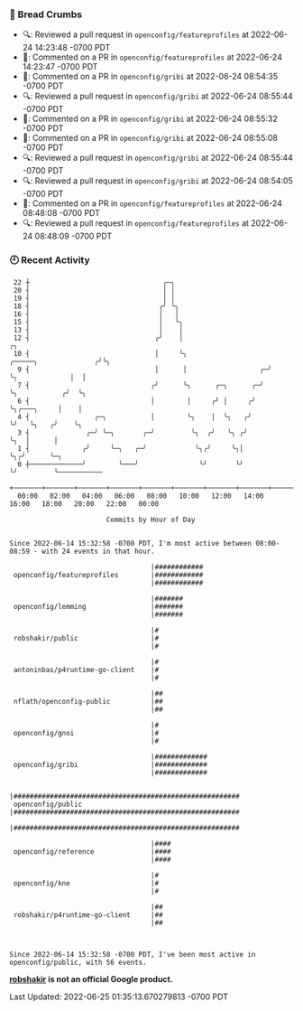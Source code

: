 ### 🍞 Bread Crumbs

 * 🔍: Reviewed a pull request in  `openconfig/featureprofiles` at 2022-06-24 14:23:48 -0700 PDT
 * 💬: Commented on a PR in  `openconfig/featureprofiles` at 2022-06-24 14:23:47 -0700 PDT
 * 💬: Commented on a PR in  `openconfig/gribi` at 2022-06-24 08:54:35 -0700 PDT
 * 🔍: Reviewed a pull request in  `openconfig/gribi` at 2022-06-24 08:55:44 -0700 PDT
 * 💬: Commented on a PR in  `openconfig/gribi` at 2022-06-24 08:55:32 -0700 PDT
 * 💬: Commented on a PR in  `openconfig/gribi` at 2022-06-24 08:55:08 -0700 PDT
 * 🔍: Reviewed a pull request in  `openconfig/gribi` at 2022-06-24 08:55:44 -0700 PDT
 * 🔍: Reviewed a pull request in  `openconfig/gribi` at 2022-06-24 08:54:05 -0700 PDT
 * 💬: Commented on a PR in  `openconfig/featureprofiles` at 2022-06-24 08:48:08 -0700 PDT
 * 🔍: Reviewed a pull request in  `openconfig/featureprofiles` at 2022-06-24 08:48:09 -0700 PDT

### 🕘 Recent Activity
```
 22 ┼                                 ╭─╮
 20 ┤                                 │ │
 19 ┤                                 │ │
 18 ┤                                ╭╯ ╰╮
 16 ┤                                │   │
 15 ┤                                │   ╰╮
 13 ┤                                │    │
 12 ┤                               ╭╯    │                                           ╭╮
 10 ┤                               │     ╰╮                    ╭─────╮              ╭╯╰╮
  9 ┤                               │      │                  ╭─╯     ╰╮             │  │
  7 ┤                              ╭╯      ╰╮      ╭─╮      ╭─╯        ╰╮           ╭╯  ╰╮
  6 ┤                              │        │     ╭╯ │     ╭╯           ╰╮╭───╮     │    │
  4 ┤                ╭─╮           │        ╰╮    │  ╰╮   ╭╯             ╰╯   ╰╮   ╭╯    ╰╮
  3 ┤              ╭─╯ ╰─╮       ╭─╯         ╰╮  ╭╯   ╰╮ ╭╯                    ╰╮  │      │
  1 ┤             ╭╯     ╰─╮   ╭─╯            ╰╮╭╯     ╰╮│                      ╰╮╭╯      ╰─╮
  0 ┼─────────────╯        ╰───╯               ╰╯       ╰╯                       ╰╯         ╰───────────
    +───────+───────+───────+───────+───────+───────+───────+───────+───────+───────+───────+───────+────
  00:00   02:00   04:00   06:00   08:00   10:00   12:00   14:00   16:00   18:00   20:00   22:00   00:00   

						Commits by Hour of Day


Since 2022-06-14 15:32:58 -0700 PDT, I'm most active between 08:00-08:59 - with 24 events in that hour.

```



```
                                   |############
 openconfig/featureprofiles        |############
                                   |############

                                   |#######
 openconfig/lemming                |#######
                                   |#######

                                   |#
 robshakir/public                  |#
                                   |#

                                   |#
 antoninbas/p4runtime-go-client    |#
                                   |#

                                   |##
 nflath/openconfig-public          |##
                                   |##

                                   |#
 openconfig/gnoi                   |#
                                   |#

                                   |#############
 openconfig/gribi                  |#############
                                   |#############

                                   |########################################################
 openconfig/public                 |########################################################
                                   |########################################################

                                   |####
 openconfig/reference              |####
                                   |####

                                   |#
 openconfig/kne                    |#
                                   |#

                                   |##
 robshakir/p4runtime-go-client     |##
                                   |##



Since 2022-06-14 15:32:58 -0700 PDT, I've been most active in openconfig/public, with 56 events.

```
**[robshakir](mailto:robjs@google.com) is not an official Google product.**  


Last Updated: 2022-06-25 01:35:13.670279813 -0700 PDT
